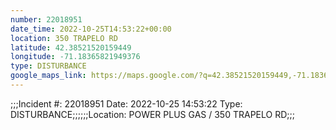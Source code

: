 ```yaml
---
number: 22018951
date_time: 2022-10-25T14:53:22+00:00
location: 350 TRAPELO RD
latitude: 42.38521520159449
longitude: -71.18365821949376
type: DISTURBANCE
google_maps_link: https://maps.google.com/?q=42.38521520159449,-71.18365821949376
---
```


;;;Incident #: 22018951   Date: 2022-10-25 14:53:22   Type: DISTURBANCE;;;;;;Location: POWER PLUS GAS / 350 TRAPELO RD;;;
